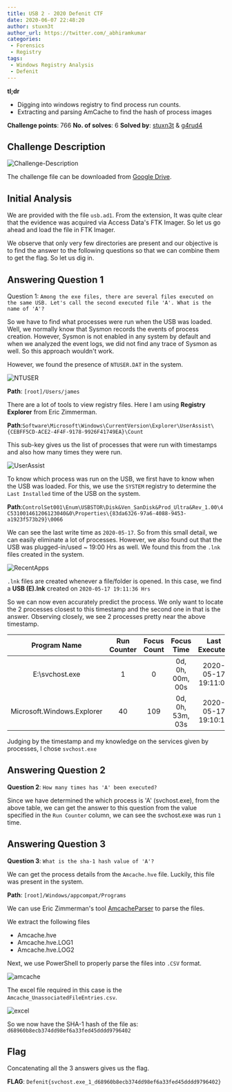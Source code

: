 ```yaml
---
title: USB 2 - 2020 Defenit CTF
date: 2020-06-07 22:48:20
author: stuxn3t
author_url: https://twitter.com/_abhiramkumar
categories:
 - Forensics
 - Registry
tags:
 - Windows Registry Analysis
 - Defenit
---
```


**tl;dr**

+ Digging into windows registry to find process run counts.
+ Extracting and parsing AmCache to find the hash of process images

<!--more-->

**Challenge points**: 766
**No. of solves**: 6
**Solved by**: [stuxn3t](https://twitter.com/_abhiramkumar) & [g4rud4](https://twitter.com/NihithNihi)

## Challenge Description

![Challenge-Description](description.png)

The challenge file can be downloaded from [Google Drive](https://drive.google.com/drive/folders/1xWIDVxxr6gGL6w-7K2KNwDmanADfKMDW).

## Initial Analysis

We are provided with the file `usb.ad1`. From the extension, It was quite clear that the evidence was acquired via Access Data's FTK Imager. So let us go ahead and load the file in FTK Imager.

We observe that only very few directories are present and our objective is to find the answer to the following questions so that we can combine them to get the flag. So let us dig in.

## Answering Question 1

Question 1: `Among the exe files, there are several files executed on the same USB. Let's call the second executed file 'A'. What is the name of 'A'?`

So we have to find what processes were run when the USB was loaded. Well, we normally know that Sysmon records the events of process creation. However, Sysmon is not enabled in any system by default and when we analyzed the event logs, we did not find any trace of Sysmon as well. So this approach wouldn't work.

However, we found the presence of `NTUSER.DAT` in the system.

![NTUSER](ntuser.png)

**Path**: `[root]/Users/james`

There are a lot of tools to view registry files. Here I am using **Registry Explorer** from Eric Zimmerman.

**Path**:`Software\Microsoft\Windows\CurrentVersion\Explorer\UserAssist\{CEBFF5CD-ACE2-4F4F-9178-9926F41749EA}\Count`

This sub-key gives us the list of processes that were run with timestamps and also how many times they were run.

![UserAssist](userassist.png)

To know which process was run on the USB, we first have to know when the USB was loaded. For this, we use the `SYSTEM` registry to determine the `Last Installed` time of the USB on the system.

**Path**:`ControlSet001\Enum\USBSTOR\Disk&Ven_SanDisk&Prod_Ultra&Rev_1.00\4C531001461206123040&0\Properties\{83da6326-97a6-4088-9453-a1923f573b29}\0066`

We can see the last write time as `2020-05-17`. So from this small detail, we can easily eliminate a lot of processes. However, we also found out that the USB was plugged-in/used ~ 19:00 Hrs as well. We found this from the `.lnk` files created in the system.

![RecentApps](recentapps.png)

`.lnk` files are created whenever a file/folder is opened. In this case, we find a **USB (E).lnk** created on `2020-05-17 19:11:36 Hrs`

So we can now even accurately predict the process. We only want to locate the 2 processes closest to this timestamp and the second one in that is the answer. Observing closely, we see 2 processes pretty near the above timestamp.

|Program Name | Run Counter | Focus Count | Focus Time | Last Executed |
|:----:|:----:|:----:|:----:|:----:|
| E:\svchost.exe | 1  | 0 | 0d, 0h, 00m, 00s | 2020-05-17 19:11:00 |
| Microsoft.Windows.Explorer | 40 | 109 | 0d, 0h, 53m, 03s | 2020-05-17 19:10:13 |

Judging by the timestamp and my knowledge on the services given by processes, I chose `svchost.exe`

## Answering Question 2

**Question 2**: `How many times has 'A' been executed?`

Since we have determined the which process is 'A' (svchost.exe), from the above table, we can get the answer to this question from the value specified in the `Run Counter` column, we can see the svchost.exe was run `1` time.

## Answering Question 3

**Question 3**: `What is the sha-1 hash value of 'A'?`

We can get the process details from the `Amcache.hve` file. Luckily, this file was present in the system.

**Path**: `[root]/Windows/appcompat/Programs`

We can use Eric Zimmerman's tool [AmcacheParser](https://f001.backblazeb2.com/file/EricZimmermanTools/AmcacheParser.zip) to parse the files.

We extract the following files
+ Amcache.hve
+ Amcache.hve.LOG1
+ Amcache.hve.LOG2

Next, we use PowerShell to properly parse the files into `.CSV` format.

![amcache](amcache.png)

The excel file required in this case is the `Amcache_UnassociatedFileEntries.csv`.

![excel](excel.png)

So we now have the SHA-1 hash of the file as: `d68960b8ecb374dd98ef6a33fed45dddd9796402`

## Flag

Concatenating all the 3 answers gives us the flag.

**FLAG**: `Defenit{svchost.exe_1_d68960b8ecb374dd98ef6a33fed45dddd9796402}`